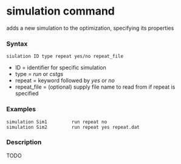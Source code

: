 # simulation command
adds a new simulation to the optimization, specifying its properties
### Syntax
```
siulation ID type repeat yes/no repeat_file
```
- ID = identifier for specific simulation
- type = _run_ or _cstgs_
- repeat = keyword followed by _yes_ or _no_ 
- repeat_file = (optional) supply file name to read from if repeat is specified 
 
### Examples
````
simulation Sim1         run repeat no
simulation Sim2         run repeat yes repeat.dat  
````

### Description
TODO